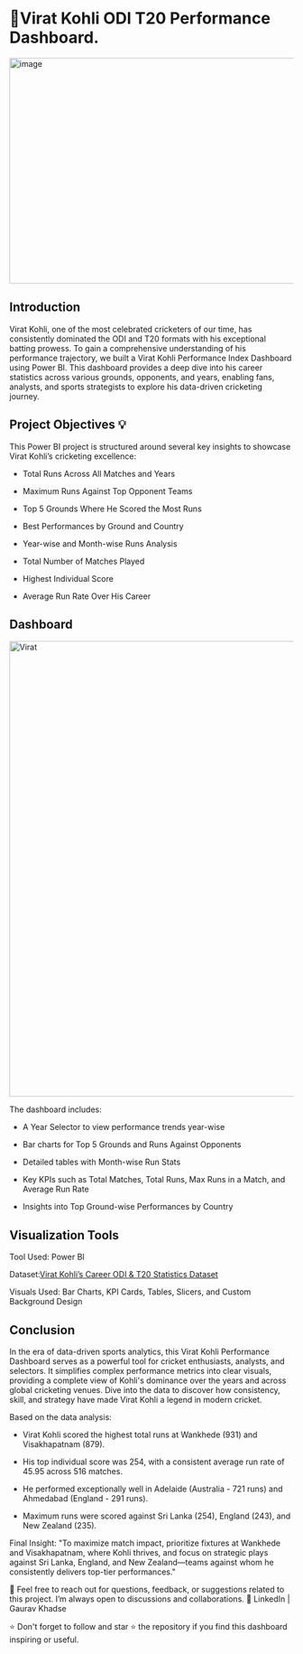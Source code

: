 # 🏏Virat Kohli ODI T20 Performance Dashboard.
<img width="795" height="400" alt="image" src="https://github.com/user-attachments/assets/fe3062ad-895a-4749-a9eb-75fd25db8e2b" />


## Introduction
Virat Kohli, one of the most celebrated cricketers of our time, has consistently dominated the ODI and T20 formats with his exceptional batting prowess. To gain a comprehensive understanding of his performance trajectory, we built a Virat Kohli Performance Index Dashboard using Power BI. This dashboard provides a deep dive into his career statistics across various grounds, opponents, and years, enabling fans, analysts, and sports strategists to explore his data-driven cricketing journey.

## Project Objectives 💡
This Power BI project is structured around several key insights to showcase Virat Kohli’s cricketing excellence:

- Total Runs Across All Matches and Years

- Maximum Runs Against Top Opponent Teams

- Top 5 Grounds Where He Scored the Most Runs

- Best Performances by Ground and Country

- Year-wise and Month-wise Runs Analysis

- Total Number of Matches Played

- Highest Individual Score

- Average Run Rate Over His Career

## Dashboard
<img width="1446" height="807" alt="Virat" src="https://github.com/user-attachments/assets/cad55962-f2dc-4520-8d64-e9245e8e5e79" />


The dashboard includes:

- A Year Selector to view performance trends year-wise

- Bar charts for Top 5 Grounds and Runs Against Opponents

- Detailed tables with Month-wise Run Stats

- Key KPIs such as Total Matches, Total Runs, Max Runs in a Match, and Average Run Rate

- Insights into Top Ground-wise Performances by Country

## Visualization Tools
Tool Used: Power BI

Dataset:[Virat Kohli’s Career ODI & T20 Statistics Dataset](https://www.kaggle.com/datasets/akashkotal/virat-kholi-testodit20-stat)

Visuals Used: Bar Charts, KPI Cards, Tables, Slicers, and Custom Background Design

## Conclusion
In the era of data-driven sports analytics, this Virat Kohli Performance Dashboard serves as a powerful tool for cricket enthusiasts, analysts, and selectors. It simplifies complex performance metrics into clear visuals, providing a complete view of Kohli's dominance over the years and across global cricketing venues. Dive into the data to discover how consistency, skill, and strategy have made Virat Kohli a legend in modern cricket.

Based on the data analysis:
- Virat Kohli scored the highest total runs at Wankhede (931) and Visakhapatnam (879).

- His top individual score was 254, with a consistent average run rate of 45.95 across 516 matches.

- He performed exceptionally well in Adelaide (Australia - 721 runs) and Ahmedabad (England - 291 runs).

- Maximum runs were scored against Sri Lanka (254), England (243), and New Zealand (235).

Final Insight:
"To maximize match impact, prioritize fixtures at Wankhede and Visakhapatnam, where Kohli thrives, and focus on strategic plays against Sri Lanka, England, and New Zealand—teams against whom he consistently delivers top-tier performances."

💬 Feel free to reach out for questions, feedback, or suggestions related to this project. I’m always open to discussions and collaborations.
📍 LinkedIn | Gaurav Khadse

⭐ Don't forget to follow and star ⭐ the repository if you find this dashboard inspiring or useful.

